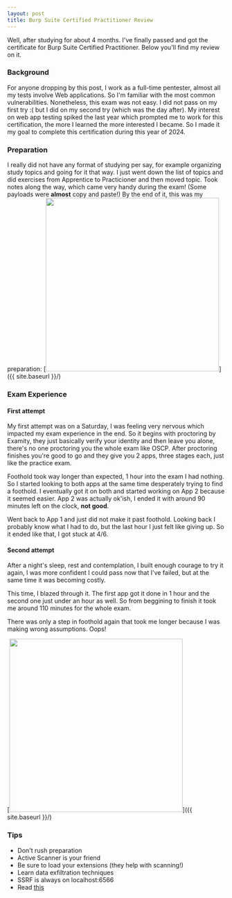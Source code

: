 ```yaml
---
layout: post
title: Burp Suite Certified Practitioner Review
---
```


Well, after studying for about 4 months. I've finally passed and got the certificate for Burp Suite Certified Practitioner.
Below you'll find my review on it.

### Background
For anyone dropping by this post, I work as a full-time pentester, almost all my tests involve Web applications. So I'm familiar with the most common vulnerabilities.
Nonetheless, this exam was not easy. I did not pass on my first try :(  but I did on my second try (which was the day after).
My interest on web app testing spiked the last year which prompted me to work for this certification, the more I learned the more interested I became.
So I made it my goal to complete this certification during this year of 2024.

### Preparation
I really did not have any format of studying per say, for example organizing study topics and going for it that way.
I just went down the list of topics and did exercises from Apprentice to Practicioner and then moved topic.
Took notes along the way, which came very handy during the exam! (Some payloads were **almost** copy and paste!)
By the end of it, this was my preparation:
[<img src="{{ site.baseurl }}/images/BSCP_Progress.png" style="width: 400px;"/>]({{ site.baseurl }}/)

### Exam Experience
#### First attempt
My first attempt was on a Saturday, I was feeling very nervous which impacted my exam experience in the end.
So it begins with proctoring by Examity, they just basically verify your identity and then leave you alone, there's no one proctoring you the whole exam like OSCP.
After proctoring finishes you're good to go and they give you 2 apps, three stages each, just like the practice exam.

Foothold took way longer than expected, 1 hour into the exam I had nothing. So I started looking to both apps at the same time desperately trying to find a foothold.
I eventually got it on both and started working on App 2 because it seemed easier.
App 2 was actually ok'ish, I ended it with around 90 minutes left on the clock, **not good**.

Went back to App 1 and just did not make it past foothold.
Looking back I probably know what I had to do, but the last hour I just felt like giving up.
So it ended like that, I got stuck at 4/6.


#### Second attempt
After a night's sleep, rest and contemplation, I built enough courage to try it again, I was more confident I could pass now that I've failed, but at the same time it was becoming costly.

This time, I blazed through it. The first app got it done in 1 hour and the second one just under an hour as well.
So from beggining to finish it took me around 110 minutes for the whole exam.

There was only a step in foothold again that took me longer because I was making wrong assumptions. Oops!

[<img src="{{ site.baseurl }}/images/BSCP.png" style="width: 400px;"/>]({{ site.baseurl }}/)


### Tips
- Don't rush preparation
- Active Scanner is your friend
- Be sure to load your extensions (they help with scanning!)
- Learn data exfiltration techniques
- SSRF is always on localhost:6566
- Read [this](https://portswigger.net/web-security/certification/how-it-works)
